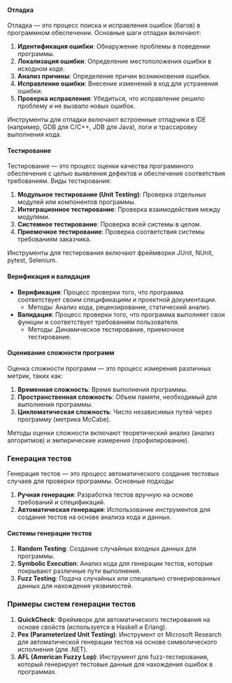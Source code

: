 #### Отладка

Отладка — это процесс поиска и исправления ошибок (багов) в программном обеспечении. Основные шаги отладки включают:

1. **Идентификация ошибки**: Обнаружение проблемы в поведении программы.
2. **Локализация ошибки**: Определение местоположения ошибки в исходном коде.
3. **Анализ причины**: Определение причин возникновения ошибки.
4. **Исправление ошибки**: Внесение изменений в код для устранения ошибки.
5. **Проверка исправления**: Убедиться, что исправление решило проблему и не вызвало новых ошибок.

Инструменты для отладки включают встроенные отладчики в IDE (например, GDB для C/C++, JDB для Java), логи и трассировку выполнения кода.

#### Тестирование

Тестирование — это процесс оценки качества программного обеспечения с целью выявления дефектов и обеспечения соответствия требованиям. Виды тестирования:

1. **Модульное тестирование (Unit Testing)**: Проверка отдельных модулей или компонентов программы.
2. **Интеграционное тестирование**: Проверка взаимодействия между модулями.
3. **Системное тестирование**: Проверка всей системы в целом.
4. **Приемочное тестирование**: Проверка соответствия системы требованиям заказчика.

Инструменты для тестирования включают фреймворки JUnit, NUnit, pytest, Selenium.

#### Верификация и валидация

- **Верификация**: Процесс проверки того, что программа соответствует своим спецификациям и проектной документации.
    - Методы: Анализ кода, рецензирование, статический анализ.
- **Валидация**: Процесс проверки того, что программа выполняет свои функции и соответствует требованиям пользователя.
    - Методы: Динамическое тестирование, приемочное тестирование.

#### Оценивание сложности программ

Оценка сложности программ — это процесс измерения различных метрик, таких как:

1. **Временная сложность**: Время выполнения программы.
2. **Пространственная сложность**: Объем памяти, необходимый для выполнения программы.
3. **Цикломатическая сложность**: Число независимых путей через программу (метрика McCabe).

Методы оценки сложности включают теоретический анализ (анализ алгоритмов) и эмпирические измерения (профилирование).

### Генерация тестов

Генерация тестов — это процесс автоматического создания тестовых случаев для проверки программы. Основные подходы:

1. **Ручная генерация**: Разработка тестов вручную на основе требований и спецификаций.
2. **Автоматическая генерация**: Использование инструментов для создания тестов на основе анализа кода и данных.

#### Системы генерации тестов

1. **Random Testing**: Создание случайных входных данных для программы.
2. **Symbolic Execution**: Анализ кода для генерации тестов, которые покрывают различные пути выполнения.
3. **Fuzz Testing**: Подача случайных или специально сгенерированных данных для нахождения уязвимостей.

### Примеры систем генерации тестов

1. **QuickCheck**: Фреймворк для автоматического тестирования на основе свойств (используется в Haskell и Erlang).
2. **Pex (Parameterized Unit Testing)**: Инструмент от Microsoft Research для автоматической генерации тестов на основе символического исполнения (для .NET).
3. **AFL (American Fuzzy Lop)**: Инструмент для fuzz-тестирования, который генерирует тестовые данные для нахождения ошибок в программах.
